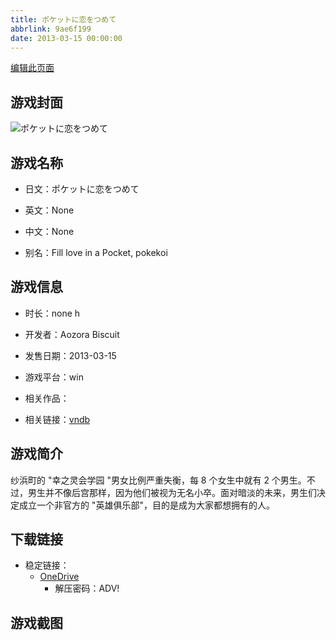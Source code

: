 ```yaml
---
title: ポケットに恋をつめて
abbrlink: 9ae6f199
date: 2013-03-15 00:00:00
---
```

[编辑此页面](https://github.com/ACG-3/ADV3-source/blob/main/source/_posts/games/%E3%83%9D%E3%82%B1%E3%83%83%E3%83%88%E3%81%AB%E6%81%8B%E3%82%92%E3%81%A4%E3%82%81%E3%81%A6.md)

## 游戏封面

![ポケットに恋をつめて](https://pan.timero.xyz/d/onedrive/img_lib_001/%E3%83%9D%E3%82%B1%E3%83%83%E3%83%88%E3%81%AB%E6%81%8B%E3%82%92%E3%81%A4%E3%82%81%E3%81%A6_cover.avif)


## 游戏名称

- 日文：ポケットに恋をつめて
- 英文：None
- 中文：None

- 别名：Fill love in a Pocket, pokekoi


## 游戏信息

- 时长：none h
- 开发者：Aozora Biscuit
- 发售日期：2013-03-15
- 游戏平台：win
- 相关作品：

- 相关链接：[vndb](https://vndb.org/v9995)


## 游戏简介

纱浜町的 "幸之灵会学园 "男女比例严重失衡，每 8 个女生中就有 2 个男生。不过，男生并不像后宫那样，因为他们被视为无名小卒。面对暗淡的未来，男生们决定成立一个非官方的 "英雄俱乐部"，目的是成为大家都想拥有的人。




## 下载链接

- 稳定链接：
    - [OneDrive](https://pan.timero.xyz/onedrive/adv_lib_001/%E3%83%9D%E3%82%B1%E3%83%83%E3%83%88%E3%81%AB%E6%81%8B%E3%82%92%E3%81%A4%E3%82%81%E3%81%A6)
        - 解压密码：ADV!



## 游戏截图



